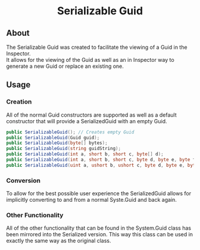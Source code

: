 <h1 align="center">Serializable Guid</h1>

## About

The Serializable Guid was created to facilitate the viewing of a Guid in the Inspector.
</br>
It allows for the viewing of the Guid as well as an in Inspector way to generate a new Guid or replace an existing one.

## Usage

### Creation

All of the normal Guid constructors are supported as well as a default constructor that will provide a SerializedGuid with an empty Guid.

```c#
public SerializableGuid(); // Creates empty Guid
public SerializableGuid(Guid guid);
public SerializableGuid(byte[] bytes);
public SerializableGuid(string guidString);
public SerializableGuid(int a, short b, short c, byte[] d);
public SerializableGuid(int a, short b, short c, byte d, byte e, byte f, byte g, byte h, byte i, byte j, byte k);
public SerializableGuid(uint a, ushort b, ushort c, byte d, byte e, byte f, byte g, byte h, byte i, byte j, byte k);
```

### Conversion

To allow for the best possible user experience the SerializedGuid allows for implicitly converting to and from a normal Syste.Guid and back again.

### Other Functionality

All of the other functionality that can be found in the System.Guid class has been mirrored into the Serialized version. This way this class can be used in exactly the same way as the original class.
